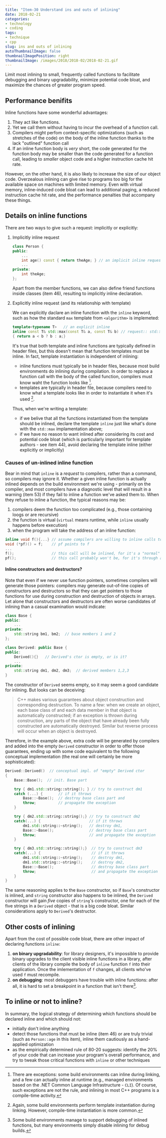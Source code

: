 ```yaml
---
title: "Item-30 Understand ins and outs of inlining"
date: 2018-02-21
categories:
- technology
- coding
tags:
- technique
- cpp
slug: ins and outs of inlining
autoThumbnailImage: false
thumbnailImagePosition: right
thumbnailImage: /images/2018/2018-02/2018-02-21.gif
---
```


Limit most inlining to small, frequently called functions to facilitate debugging and binary upgradability, minimize potential code bloat, and maximize the chances of greater program speed.
<!--more-->

## Performance benifits

Inline functions have some wonderful advantages:

1. They act like functions.
2. Yet we call them without having to incur the overhead of a function call.
3. Compilers might perfom context-specific optimizations (such as stretches of the code) on the body of the inline function thanks to the lack "outlined" function call
4. If an inline function body is _very_ short, the code generated for the function body may be smaller than the code generated for a function call, leading to _smaller_ object code and a higher instruction cache hit rate.

However, on the other hand, it is also likely to increase the size of our object code. Overzealous inlining can give rise to programs too big for the available space on machines with limited memory. Even with virtual memory, inline-induced code bloat can lead to additional paging, a reduced instruction cache hit rate, and the performance penalties that accompany these things.

## Details on inline functions

There are two ways to give such a request: implicitly or explicitly:

1. Implicitly inline request
    ```cpp
    class Person {
    public:
        ...
        int age() const { return theAge; } // an implicit inline request
        ...
    private:
        int theAge;
    };
    ```
    Apart from the member functions, we can also define friend functions inside classes (item 46), resulting to implicitly inline declaration.

2. Explicitly inline request (and its relationship with template)

    We can explicitly daclare an inline function with the `inline` keyword, such as how the standard `max` template from `<algorithm>` is implemeted:

    ```cpp
    template<typename T>   // an explicit inline
    inline const T& std::max(const T& a, const T& b) // request:: std::max is preceded by "inline"
    { return a < b ? b : a;}
    ```

    It's true that both template and inline functions are typically defined in header files, but this doesn't mean that function templates must be inline. In fact, template instantiation is independent of inlining:

    * inline functions must typically be in header files, because most build environments do inlining during compilation. In order to replace a function call with the body of the called function, compilers must know waht the function looks like [^1]. 
    * templates are typically in header file, because compilers need to know what a template looks like in order to instantiate it when it's used [^2].

    Thus, when we're writing a template:  

    * if we belive that all the functions instantiated from the template should be inlined, declare the template `inline` just like what's done with the `std::max` implamentation above; 
    * if we have no reason to want inlined after considering its cost and potential code bloat (which is particularly important for template authors - see item 44), avoid declaring the template inline (either explicitly or implicitly)

### Causes of un-inlined inline function

Bear in mind that `inline` is a _request_ to compilers, rather than a command, so compilers may ignore it. Whether a given inline function is actually inlined depends on the build environment we're using - primarily on the compiler, and most compilers have a diagnostic level that will result in a warning (item 53) if they fail to inline a function we've asked them to. When they refuse to inline a function, the typical reasons may be:

1. compilers deem the function too complicated (e.g., those containing loogs or are recursive)
2. the function is virtual (`virtual` means runtime, while `inline` usually happens before execution)
3. when the program will take the address of an inline function:   

```cpp
inline void f(){...} // assume compilers are willing to inline calls to f
void (*pf)() = f;    // pf points to f
...
f();                 // this call will be inlined, for it's a "normal" call
pf();                // this call probably won't be, for it's through a function pointer
```

#### Inline constructors and destructors?

Note that even if we never use function pointers, sometimes compilers will generate those pointers: compilers may generate out-of-line copies of constructors and destructors so that they can get pointers to those functions for use during construction and destruction of objects in arrays. Let alone that constructors and destructors are often worse candidates of inlining than a casual examination would indicate:

```cpp
class Base {
public:
    ...
private:
    std::string bm1, bm2;  // base members 1 and 2
};
```

```cpp
class Derived: public Base {
public:
    Derived(){}   // Derived's ctor is empty, or is it?
    ...
private:
    std::string dm1, dm2, dm3;  // derived members 1,2,3
}
```

The constructor of `Derived` seems empty, so it may seem a good candidate for inlining. But looks can be deceiving: 

>C++ makes various guarantees about object construction and corresponding destruction. To name a few: when we create an object, each base class of and each data member in that object is automatically constructed; if an exception is thrown during construction, any parts of the object that have already been fully constructed are automatically destroyed. Similar but reverse process will occur when an object is destroyed. 

Therefore, in the example above, extra code will be generated by compilers and added into the empty `Derived` constructor in order to offer those guarantees, ending up with some code equivalent to the following conceptual implementation (the real one will certainly be more sophisticated):

```cpp
Derived::Derived()  // conceptual impl. of "empty" Derived ctor
{
    Base::Base();  // init. Base part

    try { dm1.std::string::string(); } // try to construct dm1
    catch (...) {       // if it throws
        Base::~Base();  // destroy base class part and
        throw;          // propagate the exception
    }

    try { dm2.std::string::string();} // try to construct dm2
    catch(...) {                      // if it throws
        dm1.std::string::~string();   // destroy dm1,
        Base::~Base();                // destroy base class part
        throw;                        // and propagate the exception
    }

    try { dm3.std::string::string();}  // try to construct dm3
    catch(...) {                       // if it throws
        dm1.std::string::~string();    // destroy dm1,
        dm1.std::string::~string();    // destroy dm2,
        Base::~Base();                 // destroy base class part
        throw;                         // and propagate the exception
    }
}
```

The same reasoning applies to the `Base` constructor, so if `Base`'s constructor is inlined, and `string` constructor also happens to be inlined, the `Derived` constructor will gain _five_ copies of `string`'s constructor, one for each of the five strings in a `Derived` object - that is a big code bloat. Similar considerations apply to `Derived`'s destructor.

## Other costs of inlining

Apart from the cost of possible code bloat, there are other impact of declaring functions `inline`:

1. **on binary upgradability**: for library designers, it's impossible to provide binary upgrades to the client visible inline functions in a library, after clients of the library compile the body of `inline` function `f` into their application. Once the imlementation of `f` changes, all clients who've used `f` must recompile.
2. **on debugging**: most debuggers have trouble with inline functions: after all, it is hard to set a breakpoint in a function that isn't there[^3].

## To inline or not to inline?

In summary, the logical strategy of determining which functions should be declared inline and which should not:

* initially don't inline anything 
* detect those functions that must be inline (item 46) or are truly trivial (such as `Person::age` in this item), inline them cautiously as a hand-applied optimization
* as the empirically determined rule of 80-20 suggests: identify the 20% of your code that can increase your program's overall performance, and try to tweak those critical functions with `inline` or other techniques

[^1]: There are exceptions: some build environments can inline during linking, and a few can actually inline at runtime (e.g., managed environments based on the .NET Common Language Infrastructure - `CLI`). Of course, such exceptions are not the rule, and inlining in most C++ programs is a compile-time activity.
[^2]: Again, some build environments perform template instantiation during linking. However, compile-time instantiation is more common.
[^3]: Some build environments manage to support debugging of inlined functions, but many environments simply disable inlining for debug builds.
